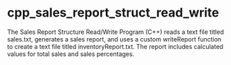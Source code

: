 # cpp_sales_report_struct_read_write
The Sales Report Structure Read/Write Program (C++) reads a text file titled sales.txt, generates a sales report, and uses a custom writeReport function to create a text file titled inventoryReport.txt. The report includes calculated values for total sales and sales percentages.
